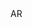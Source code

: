 <?xml version="1.0" encoding="UTF-8"?>
<CustomMetadata xmlns="http://soap.sforce.com/2006/04/metadata">
    <label>AR</label>
</CustomMetadata>
